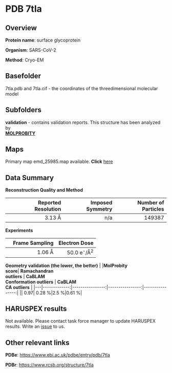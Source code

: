 # PDB 7tla

## Overview

**Protein name**: surface glycoprotein

**Organism**: SARS-CoV-2

**Method**: Cryo-EM



## Basefolder

7tla.pdb and 7tla.cif - the coordinates of the threedimensional molecular model

## Subfolders





**validation** - contains validation reports. This structure has been analyzed by <br>  [**MOLPROBITY**](https://github.com/thorn-lab/coronavirus_structural_task_force/tree/master/pdb/surface_glycoprotein/SARS-CoV-2/7tla/validation/molprobity)    



## Maps

Primary map emd_25985.map available. **Click** [here](http://ftp.wwpdb.org/pub/emdb/structures/EMD-25985/map/) 

## Data Summary
**Reconstruction Quality and Method**

|   | Reported Resolution | Imposed Symmetry | Number of Particles |
|---|-------------:|----------------:|--------------:|
|   |3.13 Å|n/a|149387|

**Experiments**

|   | Frame Sampling | Electron Dose |
|---|-------------:|----------------:|
|   |1.06 Å|50.0 e<sup>-</sup>/Å<sup>2</sup>|

**Geometry validation (the lower, the better)**
|   |**MolProbity<br>score**| **Ramachandran<br>outliers** | **CaBLAM<br>Conformation outliers** | **CaBLAM<br>CA outliers** |
|---|-------------:|----------------:|----------------:|----------------:|
||  0.97|  0.28 %|2.5 %|0.61 %|

## HARUSPEX results

Not available. Please contact task force manager to update HARUSPEX results. Write an [issue](https://github.com/thorn-lab/coronavirus_structural_task_force/issues) to us.

## Other relevant links 
**PDBe**:  https://www.ebi.ac.uk/pdbe/entry/pdb/7tla
 
**PDBr**: https://www.rcsb.org/structure/7tla 
